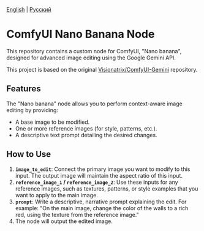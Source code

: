 [English](./README.md) | [Русский](./README.ru.md)

# ComfyUI Nano Banana Node

This repository contains a custom node for ComfyUI, "Nano banana", designed for advanced image editing using the Google Gemini API.

This project is based on the original [Visionatrix/ComfyUI-Gemini](https://github.com/Visionatrix/ComfyUI-Gemini) repository.

## Features

The "Nano banana" node allows you to perform context-aware image editing by providing:
- A base image to be modified.
- One or more reference images (for style, patterns, etc.).
- A descriptive text prompt detailing the desired changes.

## How to Use

1.  **`image_to_edit`**: Connect the primary image you want to modify to this input. The output image will maintain the aspect ratio of this input.
2.  **`reference_image_1` / `reference_image_2`**: Use these inputs for any reference images, such as textures, patterns, or style examples that you want to apply to the main image.
3.  **`prompt`**: Write a descriptive, narrative prompt explaining the edit. For example: "On the main image, change the color of the walls to a rich red, using the texture from the reference image."
4.  The node will output the edited image.